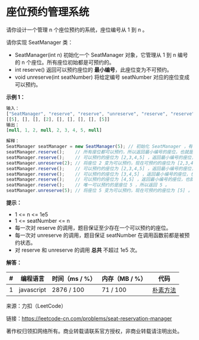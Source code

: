 # 座位预约管理系统

请你设计一个管理 n 个座位预约的系统，座位编号从 1 到 n 。

请你实现 SeatManager 类：

- SeatManager(int n) 初始化一个 SeatManager 对象，它管理从 1 到 n 编号的 n 个座位。所有座位初始都是可预约的。
- int reserve() 返回可以预约座位的 **最小编号**，此座位变为不可预约。
- void unreserve(int seatNumber) 将给定编号 seatNumber 对应的座位变成可以预约。

**示例 1：**

``` javascript
输入：
["SeatManager", "reserve", "reserve", "unreserve", "reserve", "reserve", "reserve", "reserve", "unreserve"]
[[5], [], [], [2], [], [], [], [], [5]]
输出：
[null, 1, 2, null, 2, 3, 4, 5, null]

解释：
SeatManager seatManager = new SeatManager(5); // 初始化 SeatManager ，有 5 个座位。
seatManager.reserve();    // 所有座位都可以预约，所以返回最小编号的座位，也就是 1 。
seatManager.reserve();    // 可以预约的座位为 [2,3,4,5] ，返回最小编号的座位，也就是 2 。
seatManager.unreserve(2); // 将座位 2 变为可以预约，现在可预约的座位为 [2,3,4,5] 。
seatManager.reserve();    // 可以预约的座位为 [2,3,4,5] ，返回最小编号的座位，也就是 2 。
seatManager.reserve();    // 可以预约的座位为 [3,4,5] ，返回最小编号的座位，也就是 3 。
seatManager.reserve();    // 可以预约的座位为 [4,5] ，返回最小编号的座位，也就是 4 。
seatManager.reserve();    // 唯一可以预约的是座位 5 ，所以返回 5 。
seatManager.unreserve(5); // 将座位 5 变为可以预约，现在可预约的座位为 [5] 。
```

**提示：**

- 1 <= n <= 1e5
- 1 <= seatNumber <= n
- 每一次对 reserve 的调用，题目保证至少存在一个可以预约的座位。
- 每一次对 unreserve 的调用，题目保证 seatNumber 在调用函数前都是被预约状态。
- 对 reserve 和 unreserve 的调用 **总共** 不超过 1e5 次。

**解答：**

**#**|**编程语言**|**时间（ms / %）**|**内存（MB / %）**|**代码**
--|--|--|--|--
1|javascript|2876 / 100|71 / 100|[朴素方法](./javascript/ac_v1.js)

来源：力扣（LeetCode）

链接：https://leetcode-cn.com/problems/seat-reservation-manager

著作权归领扣网络所有。商业转载请联系官方授权，非商业转载请注明出处。
